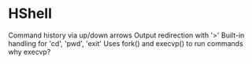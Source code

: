 # HShell
Command history via up/down arrows
Output redirection with '>'
Built-in handling for 'cd', 'pwd', 'exit'
Uses fork() and execvp() to run commands
why execvp?